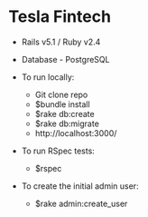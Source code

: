 # Tesla Fintech

* Rails v5.1 / Ruby v2.4
* Database - PostgreSQL

* To run locally:
  * Git clone repo
  * $bundle install
  * $rake db:create
  * $rake db:migrate
  * http://localhost:3000/

* To run RSpec tests:
  * $rspec

* To create the initial admin user:
  * $rake admin:create_user


